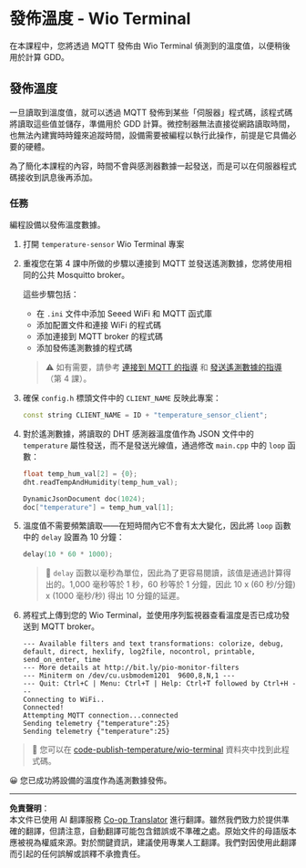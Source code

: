 <!--
CO_OP_TRANSLATOR_METADATA:
{
  "original_hash": "df28cd649cd892bcce034e064913b2f3",
  "translation_date": "2025-08-26T22:19:04+00:00",
  "source_file": "2-farm/lessons/1-predict-plant-growth/wio-terminal-temp-publish.md",
  "language_code": "mo"
}
-->
# 發佈溫度 - Wio Terminal

在本課程中，您將透過 MQTT 發佈由 Wio Terminal 偵測到的溫度值，以便稍後用於計算 GDD。

## 發佈溫度

一旦讀取到溫度值，就可以透過 MQTT 發佈到某些「伺服器」程式碼，該程式碼將讀取這些值並儲存，準備用於 GDD 計算。微控制器無法直接從網路讀取時間，也無法內建實時時鐘來追蹤時間，設備需要被編程以執行此操作，前提是它具備必要的硬體。

為了簡化本課程的內容，時間不會與感測器數據一起發送，而是可以在伺服器程式碼接收到訊息後再添加。

### 任務

編程設備以發佈溫度數據。

1. 打開 `temperature-sensor` Wio Terminal 專案

1. 重複您在第 4 課中所做的步驟以連接到 MQTT 並發送遙測數據，您將使用相同的公共 Mosquitto broker。

    這些步驟包括：

    - 在 `.ini` 文件中添加 Seeed WiFi 和 MQTT 函式庫
    - 添加配置文件和連接 WiFi 的程式碼
    - 添加連接到 MQTT broker 的程式碼
    - 添加發佈遙測數據的程式碼

    > ⚠️ 如有需要，請參考 [連接到 MQTT 的指導](../../../1-getting-started/lessons/4-connect-internet/wio-terminal-mqtt.md) 和 [發送遙測數據的指導](../../../1-getting-started/lessons/4-connect-internet/wio-terminal-telemetry.md)（第 4 課）。

1. 確保 `config.h` 標頭文件中的 `CLIENT_NAME` 反映此專案：

    ```cpp
    const string CLIENT_NAME = ID + "temperature_sensor_client";
    ```

1. 對於遙測數據，將讀取的 DHT 感測器溫度值作為 JSON 文件中的 `temperature` 屬性發送，而不是發送光線值，通過修改 `main.cpp` 中的 `loop` 函數：

    ```cpp
    float temp_hum_val[2] = {0};
    dht.readTempAndHumidity(temp_hum_val);

    DynamicJsonDocument doc(1024);
    doc["temperature"] = temp_hum_val[1];
    ```

1. 溫度值不需要頻繁讀取——在短時間內它不會有太大變化，因此將 `loop` 函數中的 `delay` 設置為 10 分鐘：

    ```cpp
    delay(10 * 60 * 1000);
    ```

    > 💁 `delay` 函數以毫秒為單位，因此為了更容易閱讀，該值是通過計算得出的。1,000 毫秒等於 1 秒，60 秒等於 1 分鐘，因此 10 x (60 秒/分鐘) x (1000 毫秒/秒) 得出 10 分鐘的延遲。

1. 將程式上傳到您的 Wio Terminal，並使用序列監視器查看溫度是否已成功發送到 MQTT broker。

    ```output
    --- Available filters and text transformations: colorize, debug, default, direct, hexlify, log2file, nocontrol, printable, send_on_enter, time
    --- More details at http://bit.ly/pio-monitor-filters
    --- Miniterm on /dev/cu.usbmodem1201  9600,8,N,1 ---
    --- Quit: Ctrl+C | Menu: Ctrl+T | Help: Ctrl+T followed by Ctrl+H ---
    Connecting to WiFi..
    Connected!
    Attempting MQTT connection...connected
    Sending telemetry {"temperature":25}
    Sending telemetry {"temperature":25}
    ```

> 💁 您可以在 [code-publish-temperature/wio-terminal](../../../../../2-farm/lessons/1-predict-plant-growth/code-publish-temperature/wio-terminal) 資料夾中找到此程式碼。

😀 您已成功將設備的溫度作為遙測數據發佈。

---

**免責聲明**：  
本文件已使用 AI 翻譯服務 [Co-op Translator](https://github.com/Azure/co-op-translator) 進行翻譯。雖然我們致力於提供準確的翻譯，但請注意，自動翻譯可能包含錯誤或不準確之處。原始文件的母語版本應被視為權威來源。對於關鍵資訊，建議使用專業人工翻譯。我們對因使用此翻譯而引起的任何誤解或誤釋不承擔責任。